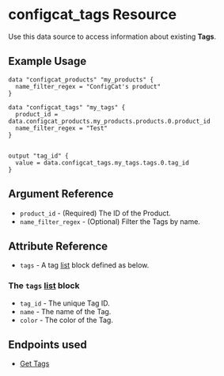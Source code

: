 # configcat_tags Resource

Use this data source to access information about existing **Tags**.
## Example Usage

```hcl
data "configcat_products" "my_products" {
  name_filter_regex = "ConfigCat's product"
}

data "configcat_tags" "my_tags" {
  product_id = data.configcat_products.my_products.products.0.product_id
  name_filter_regex = "Test"
}


output "tag_id" {
  value = data.configcat_tags.my_tags.tags.0.tag_id
}
```

## Argument Reference

* `product_id` - (Required) The ID of the Product.
* `name_filter_regex` - (Optional) Filter the Tags by name.

## Attribute Reference

* `tags` - A tag [list](https://www.terraform.io/docs/configuration/types.html#list-) block defined as below.

### The `tags` [list](https://www.terraform.io/docs/configuration/types.html#list-) block

* `tag_id` - The unique Tag ID.
* `name` - The name of the Tag.
* `color` - The color of the Tag.

## Endpoints used
- [Get Tags](https://api.configcat.com/docs/index.html#operation/get-tags)
